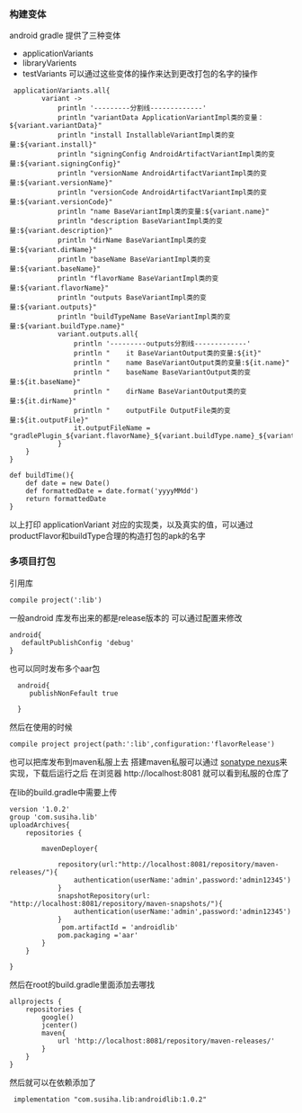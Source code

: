
### 构建变体
android gradle 提供了三种变体
- applicationVariants
- libraryVarients
- testVariants
可以通过这些变体的操作来达到更改打包的名字的操作
```
 applicationVariants.all{
        variant ->
            println '---------分割线-------------'
            println "variantData ApplicationVariantImpl类的变量：${variant.variantData}"
            println "install InstallableVariantImpl类的变量:${variant.install}"
            println "signingConfig AndroidArtifactVariantImpl类的变量:${variant.signingConfig}"
            println "versionName AndroidArtifactVariantImpl类的变量:${variant.versionName}"
            println "versionCode AndroidArtifactVariantImpl类的变量:${variant.versionCode}"
            println "name BaseVariantImpl类的变量:${variant.name}"
            println "description BaseVariantImpl类的变量:${variant.description}"
            println "dirName BaseVariantImpl类的变量:${variant.dirName}"
            println "baseName BaseVariantImpl类的变量:${variant.baseName}"
            println "flavorName BaseVariantImpl类的变量:${variant.flavorName}"
            println "outputs BaseVariantImpl类的变量:${variant.outputs}"
            println "buildTypeName BaseVariantImpl类的变量:${variant.buildType.name}"
            variant.outputs.all{
                println '---------outputs分割线-------------'
                println "    it BaseVariantOutput类的变量:${it}"
                println "    name BaseVariantOutput类的变量:${it.name}"
                println "    baseName BaseVariantOutput类的变量:${it.baseName}"
                println "    dirName BaseVariantOutput类的变量:${it.dirName}"
                println "    outputFile OutputFile类的变量:${it.outputFile}"
                it.outputFileName = "gradlePlugin_${variant.flavorName}_${variant.buildType.name}_${variant.versionCode}_${buildTime()}.apk"
            }
    }
}

def buildTime(){
    def date = new Date()
    def formattedDate = date.format('yyyyMMdd')
    return formattedDate
}

```

以上打印 applicationVariant 对应的实现类，以及真实的值，可以通过productFlavor和buildType合理的构造打包的apk的名字

### 多项目打包
引用库
```
compile project(':lib')
```

一般android 库发布出来的都是release版本的 可以通过配置来修改
```
android{
   defaultPublishConfig 'debug'
}
```
也可以同时发布多个aar包 

```
  android{
     publishNonFefault true
  
  }
```


然后在使用的时候
```
compile project project(path:':lib',configuration:'flavorRelease')
```

也可以把库发布到maven私服上去 
搭建maven私服可以通过 [sonatype nexus]( https://www.sonatype.com/download-oss-sonatype)来实现，下载后运行之后 
在浏览器 http://localhost:8081 就可以看到私服的仓库了 

在lib的build.gradle中需要上传
```
version '1.0.2'
group 'com.susiha.lib'
uploadArchives{
    repositories {

        mavenDeployer{

            repository(url:"http://localhost:8081/repository/maven-releases/"){
                authentication(userName:'admin',password:'admin12345')
            }
            snapshotRepository(url: "http://localhost:8081/repository/maven-snapshots/"){
                authentication(userName:'admin',password:'admin12345')
            }
             pom.artifactId = 'androidlib'
            pom.packaging ='aar'
        }
    }

}

```

然后在root的build.gradle里面添加去哪找
```
allprojects {
    repositories {
        google()
        jcenter()
        maven{
            url 'http://localhost:8081/repository/maven-releases/'
        }
    }
}

```

然后就可以在依赖添加了
```
 implementation "com.susiha.lib:androidlib:1.0.2"

```






































